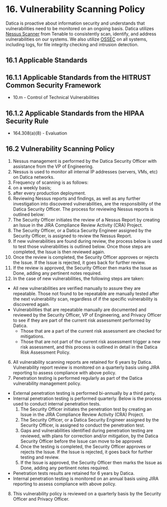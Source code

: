 # 16. Vulnerability Scanning Policy

Datica is proactive about information security and understands that vulnerabilities need to be monitored on an ongoing basis. Datica utilizes [Nessus Scanner](http://www.tenable.com/products/nessus) from Tenable to consistently scan, identify, and address vulnerabilities on our systems. We also utilize [OSSEC](http://www.ossec.net/) on all systems, including logs, for file integrity checking and intrusion detection.

## 16.1 Applicable Standards

## 16.1.1 Applicable Standards from the HITRUST Common Security Framework

* 10.m - Control of Technical Vulnerabilities

## 16.1.2 Applicable Standards from the HIPAA Security Rule

* 164.308(a)(8) - Evaluation

## 16.2 Vulnerability Scanning Policy

1. Nessus management is performed by the Datica Security Officer with assistance from the VP of Engineering.
2. Nessus is used to monitor all internal IP addresses (servers, VMs, etc) on Datica networks.
3. Frequency of scanning is as follows:
  1. on a weekly basis;
  2. after every production deployment.
4. Reviewing Nessus reports and findings, as well as any further investigation into discovered vulnerabilities, are the responsibility of the Datica Security Officer. The process for reviewing Nessus reports is outlined below:
  1. The Security Officer initiates the review of a Nessus Report by creating an Issue in the JIRA Compliance Review Activity (CRA) Project.
  2. The Security Officer, or a Datica Security Engineer assigned by the Security Officer, is assigned to review the Nessus Report.
  3. If new vulnerabilities are found during review, the process below is used to test those vulnerabilities is outlined below. Once those steps are completed, the Issue is then reviewed again.
  4. Once the review is completed, the Security Officer approves or rejects the Issue. If the Issue is rejected, it goes back for further review.
  5. If the review is approved, the Security Officer then marks the Issue as Done, adding any pertinent notes required.
5. In the case of new vulnerabilities, the following steps are taken:
  * All new vulnerabilities are verified manually to assure they are repeatable. Those not found to be repeatable are manually tested after the next vulnerability scan, regardless of if the specific vulnerability is discovered again.
  * Vulnerabilities that are repeatable manually are documented and reviewed by the Security Officer, VP of Engineering, and Privacy Officer to see if they are part of the current risk assessment performed by Datica.
    * Those that are a part of the current risk assessment are checked for mitigations.
    * Those that are not part of the current risk assessment trigger a new risk assessment, and this process is outlined in detail in the Datica Risk Assessment Policy.
6. All vulnerability scanning reports are retained for 6 years by Datica. Vulnerability report review is monitored on a quarterly basis using JIRA reporting to assess compliance with above policy.
7. Penetration testing is performed regularly as part of the Datica vulnerability management policy.
  * External penetration testing is performed bi-annually by a third party.
  * Internal penetration testing is performed quarterly. Below is the process used to conduct internal penetration tests.
      1. The Security Officer initiates the penetration test by creating an Issue in the JIRA Compliance Review Activity (CRA) Project.
      2. The Security Officer, or a Datica Security Engineer assigned by the Security Officer, is assigned to conduct the penetration test.
      3. Gaps and vulnerabilities identified during penetration testing are reviewed, with plans for correction and/or mitigation, by the Datica Security Officer before the Issue can move to be approved.
      4. Once the testing is completed, the Security Officer approves or rejects the Issue. If the Issue is rejected, it goes back for further testing and review.
      5. If the Issue is approved, the Security Officer then marks the Issue as Done, adding any pertinent notes required.
  * Penetration tests results are retained for 6 years by Datica.
  * Internal penetration testing is monitored on an annual basis using JIRA reporting to assess compliance with above policy.
8. This vulnerability policy is reviewed on a quarterly basis by the Security Officer and Privacy Officer.
